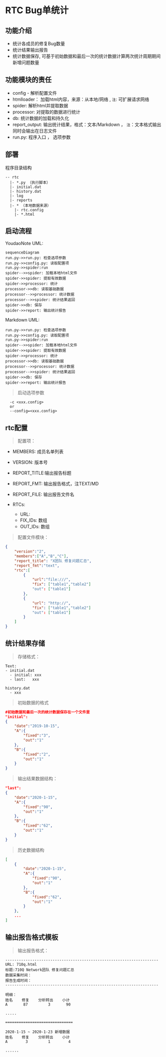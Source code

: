 
# RTC Bug单统计

## 功能介绍
- 统计各成员的修复Bug数量
- 统计结果输出报告
- 统计数据保存, 可基于初始数据和最后一次的统计数据计算两次统计周期期间新增问题数量


## 功能模块的责任
- config  - 解析配置文件
- htmlloader： 加载html内容，来源：从本地/网络 , `注`: 可扩展请求网络
- spider: 解析html并提取数据
- processor: 对提取的数据进行统计
- db: 统计数据的加载和持久化
- report_output: 输出统计结果，格式：文本/Markdown ， `注`：文本格式输出同时会输出在日志文件
- run.py: 程序入口 ， 选项参数

## 部署
程序目录结构
```text
-- rtc
  |- *.py （执行脚本）
  |- initial.dat
  |- history.dat
  |- log
  |- reports
  |- * （本地数据来源）
    |- rtc.config
    |- *.html
```

## 启动流程

YoudaoNote UML:
```
sequenceDiagram
run.py->>run.py: 检查选项参数
run.py->>config.py: 读取配置项
run.py->>spider:run
spider-->>spider: 加载本地html文件
spider->>spider: 提取有效数据
spider->>processor: 统计
processor->>db: 读取基础数据
processor-->>processor: 统计数据
processor-->>spider: 统计结果返回
spider->>db: 保存
spider->>report: 输出统计报告
```


Markdown UML:
```sequence
run.py->>run.py: 检查选项参数
run.py->>config.py: 读取配置项
run.py->>spider:run
spider-->>spider: 加载本地html文件
spider->>spider: 提取有效数据
spider->>processor: 统计
processor->>db: 读取基础数据
processor-->>processor: 统计数据
processor-->>spider: 统计结果返回
spider->>db: 保存
spider->>report: 输出统计报告
```

> 启动选项参数
```shell
  -c <xxx.config>
  or
  --config=<xxx.config>
```

## rtc配置
> 配置项：

 - MEMBERS: 成员名单列表
 - VERSION: 版本号
 - REPORT_TITLE:输出报告标题
 - REPORT_FMT: 输出报告格式，注TEXT/MD 
 - REPORT_FILE: 输出报告文件名

 - RTCs:
     - URL:
     - FIX_IDs: 数组
     - OUT_IDs: 数组


> 配置文件模块：
```json
{
    "version":"2",
    "members":["A","B","C"],
    "report_title": "X团队 修复问题汇总",
    "report_fmt":"text",
    "rtc":[
        {
            "url":"file:///",
            "fix": ["table1","table2"]
            "out": ["table1"]
        },
        {
            "url": "http://",
            "fix": ["table1","table2"]
            "out": ["table1"]
        }
    ]
}
```


## 统计结果存储

> 存储格式：
```text
Text: 
- initial.dat 
  - initial: xxx 
  - last:   xxx 

history.dat
  - xxx
```

> 初始数据的格式

```json
#初始数据和最后一次的统计数据保存在一个文件里
"initial":
{
    "date":"2019-10-15",
    "A":{
        "fixed":"3",
        "out":"1"
    },
    "B":{
        "fixed":"2",
        "out":"1"
    }
}
```

> 输出结果数据结构：
```json
"last":
{
    "date":"2020-1-15",
    "A":{
        "fixed":"90",
        "out":"1"
    },
    "B":{
        "fixed":"62",
        "out":"1"
    }
}
```

> 历史数据结构
```json
[
    {
        "date":"2020-1-15",
        "A":{
            "fixed":"90",
            "out":"1"
        },
        "B":{
            "fixed":"62",
            "out":"1"
        }
    },
    ...
]
```



## 输出报告格式模板
> 输出报告格式：
```
--------------------------------------------------------------------
URL: 710q.html 
标题:710Q Network团队 修复问题汇总
数据采集时间：
报告生成时间：
--------------------------------------------------------------------

明细：
姓名    修复    分析转出    小计
A       87         3       90

.....

==============================

2020-1-15 ~ 2020-1-23 新增数据
姓名    修复    分析转出    小计
A        3         1        4

......


```

